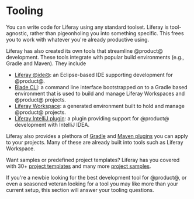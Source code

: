 # Tooling [](id=tooling)

You can write code for Liferay using any standard toolset. Liferay is
tool-agnostic, rather than pigeonholing you into something specific. This frees
you to work with whatever you're already productive using.

Liferay has also created its own tools that streamline @product@ development.
These tools integrate with popular build environments (e.g., Gradle and Maven).
They include

- [Liferay @ide@](/develop/tutorials/-/knowledge_base/7-0/liferay-ide): an
  Eclipse-based IDE supporting development for @product@.
- [Blade CLI](/develop/tutorials/-/knowledge_base/7-0/blade-cli): a command line
  interface bootstrapped on to a Gradle based environment that is used to build
  and manage Liferay Workspaces and @product@ projects.
- [Liferay Workspace](/develop/tutorials/-/knowledge_base/7-1/liferay-workspace):
  a generated environment built to hold and manage @product@ projects.
- [Liferay IntelliJ plugin](/develop/tutorials/-/knowledge_base/7-1/intellij-idea):
  a plugin providing support for @product@ development with IntelliJ IDEA.

Liferay also provides a plethora of
[Gradle](/develop/reference/-/knowledge_base/7-1/gradle) and
[Maven plugins](/develop/reference/-/knowledge_base/7-1/maven) you can apply to
your projects. Many of these are already built into tools such as Liferay
Workspace.

Want samples or predefined project templates? Liferay has you covered with 30+
[project templates](/develop/reference/-/knowledge_base/7-1/project-templates)
and many more
[project samples](/develop/reference/-/knowledge_base/7-1/sample-projects).

If you're a newbie looking for the best development tool for @product@, or even
a seasoned veteran looking for a tool you may like more than your current setup,
this section will answer your tooling questions. 

